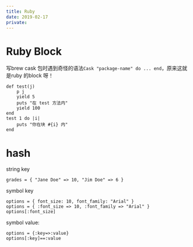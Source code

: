 ```yaml
---
title: Ruby
date: 2019-02-17
private:
---
```

# Ruby Block
写brew cask 包时遇到奇怪的语法`Cask "package-name" do ... end`，原来这就是ruby 的block 呀！

    def test(j)
        p j
        yield 5
        puts "在 test 方法内"
        yield 100
    end
    test 1 do |i| 
        puts "你在块 #{i} 内"
    end

# hash
string key

    grades = { "Jane Doe" => 10, "Jim Doe" => 6 }

symbol key

    options = { font_size: 10, font_family: "Arial" }
    options = { :font_size => 10, :font_family => "Arial" }
    options[:font_size]

symbol value:

    options = {:key=>:value}
    options[:key]==:value


